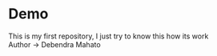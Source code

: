 # Demo
This is my first repository, I just try to know this how its work <br>
Author -> Debendra Mahato
